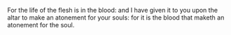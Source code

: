 For the life of the flesh is in the blood: and I have given it to you upon the altar to make an atonement for your souls: for it is the blood that maketh an atonement for the soul.
